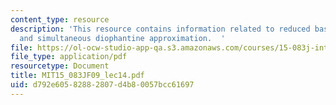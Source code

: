 ```yaml
---
content_type: resource
description: 'This resource contains information related to reduced bases for lattices
  and simultaneous diophantine approximation.  '
file: https://ol-ocw-studio-app-qa.s3.amazonaws.com/courses/15-083j-integer-programming-and-combinatorial-optimization-fall-2009/d792e60582882807d4b80057bcc61697_MIT15_083JF09_lec14.pdf
file_type: application/pdf
resourcetype: Document
title: MIT15_083JF09_lec14.pdf
uid: d792e605-8288-2807-d4b8-0057bcc61697
---
```

